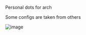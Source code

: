 Personal dots for arch 

Some configs are taken from others

![image](https://github.com/Waffelson/my-dots/assets/127903646/4e6d804d-a002-4963-be82-e1064678715f)






